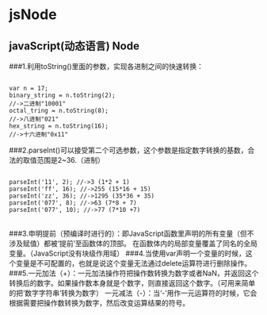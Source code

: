 # jsNode
## javaScript(动态语言) Node

###1.利用toString()里面的参数，实现各进制之间的快速转换：
<pre><code>
var n = 17;
binary_string = n.toString(2);
//->二进制"10001"
octal_tring = n.toString(8);
//->八进制"021"
hex_string = n.toString(16);
//->十六进制"0x11"</code>
</pre>
###2.parseInt()可以接受第二个可选参数，这个参数是指定数字转换的基数，合法的取值范围是2~36.（进制）
<pre>
<code>
parseInt('11', 2); //->3 (1*2 + 1)
parseInt('ff', 16); //->255 (15*16 + 15)
parseInt('zz', 36); //->1295 (35*36 + 35)
parseInt('077', 8); //->63 (7*8 + 7)
parseInt('077', 10); //->77 (7*10 +7)
</code>
</pre>
###3.申明提前（预编译时进行的）：即JavaScript函数里声明的所有变量（但不涉及赋值）都被‘提前’至函数体的顶部。
在函数体内的局部变量覆盖了同名的全局变量。（JavaScript没有块级作用域）
###4.当使用var声明一个变量的时候，这个变量是不可配置的，也就是说这个变量无法通过delete运算符进行删除操作。
###5.一元加法（+）：一元加法操作符把操作数转换为数字或者NaN，并返回这个转换后的数字。如果操作数本身就是个数字，则直接返回这个数字。（可用来简单的把‘数字字符串’转换为数字）
一元减法（-）：当‘-’用作一元运算符的时候，它会根据需要把操作数转换为数字，然后改变运算结果的符号。

